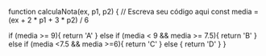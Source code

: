 function calculaNota(ex, p1, p2) {
  // Escreva seu código aqui
  const media = (ex +  2 * p1 + 3 * p2) / 6
  
  if (media >= 9){
    return 'A'
  }
  else if (media < 9 && media >= 7.5){
    return 'B'
  }
  else if (media <7.5 && media >=6){
    return 'C'
  }
  else {
    return 'D'
  }
}